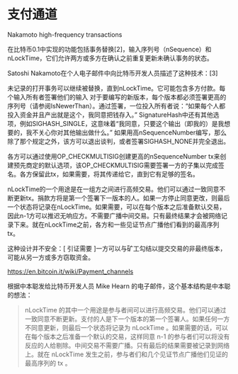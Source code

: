 # 支付通道

Nakamoto high-frequency transactions

在比特币0.1中实现的功能包括事务替换[2]，输入序列号（nSequence）和nLockTime，它们允许两方或多方在确认之前重复更新未确认事务的状态。

Satoshi Nakamoto在个人电子邮件中向比特币开发人员描述了这种技术：[3]

未记录的打开事务可以继续被替换，直到nLockTime。它可能包含多方付款。每个输入所有者签署他们的输入 对于要编写的新版本，每个版本都必须签署更高的序列号（请参阅IsNewerThan）。通过签署，一位投入所有者说：“如果每个人都投入资金并且产出就是这个，我同意把钱存入。” SignatureHash中还有其他选项，例如SIGHASH_SINGLE，这意味着“我同意，只要这个输出（即我的）是我想要的，我不关心你对其他输出做什么。” 如果用高nSequenceNumber编写，那么除了那个规定之外，该方可以退出谈判，或者签署SIGHASH_NONE并完全退出。

各方可以通过使用OP_CHECKMULTISIG创建更高的nSequenceNumber tx来创建预先商定的默认选项，该OP_CHECKMULTISIG需要签署一方的子集以完成签名。各方保留此tx，如果需要，将其传递给它，直到它有足够的签名。

nLockTime的一个用途是在一组方之间进行高频交易。他们可以通过一致同意不断更新tx。捐款方将是第一个签署下一版本的人。如果一方停止同意更改，则最后一个状态将记录在nLockTime。如果需要，可以在每个版本之后准备默认交易，因此n-1方可以推迟无响应方。不需要广播中间交易。只有最终结果才会被网络记录下来。就在nLockTime之前，各方和一些见证节点广播他们看到的最高序列tx。

这种设计并不安全：[ 引证需要 ]一方可以与矿工勾结以提交交易的非最终版本，可能从另一方或多方窃取资金。

https://en.bitcoin.it/wiki/Payment_channels





根据中本聪发给比特币开发人员 Mike Hearn 的电子邮件，这个基本结构是中本聪的想法：

> nLockTime 的其中一个用途是参与者间可以进行高频交易。他们可以通过一致同意不断更新。支付的人是下一个版本的第一个签署人。如果任何一方不同意更新，则最后一个状态将记录为 nLockTime 。如果需要的话，可以在每个版本之后准备一个默认的交易，这样同意 n-1 的参与者们可以将没有反应的人给剔除。中间交易不需要广播。只有最后的结果需要被记录到网络上。就在 nLockTime 发生之前，参与者们和几个见证节点广播他们见证的最高序列的 tx 。